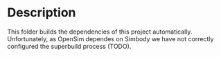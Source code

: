 # Description

This folder builds the dependencies of this project
automatically. Unfortunately, as OpenSim dependes on Simbody we have not
correctly configured the superbuild process (TODO).

